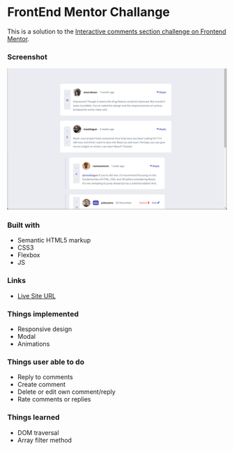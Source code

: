 # FrontEnd Mentor Challange

This is a solution to the [Interactive comments section challenge on Frontend Mentor](https://www.frontendmentor.io/challenges/interactive-comments-section-iG1RugEG9).

### Screenshot

![](interactive-comments.png)

### Built with

- Semantic HTML5 markup
- CSS3
- Flexbox
- JS

### Links

- [Live Site URL](https://int-com-sect.netlify.app/)

### Things implemented

- Responsive design
- Modal
- Animations

### Things user able to do

- Reply to comments
- Create comment
- Delete or edit own comment/reply
- Rate comments or replies

### Things learned

- DOM traversal
- Array filter method
